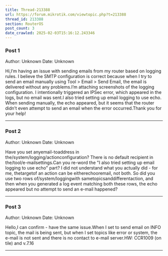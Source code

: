 ```yaml
---
title: Thread-213388
url: https://forum.mikrotik.com/viewtopic.php?t=213388
thread_id: 213388
section: RouterOS
post_count: 3
date_crawled: 2025-02-03T15:16:12.243346
---
```


### Post 1
Author: Unknown
Date: Unknown

Hi,I’m having an issue with sending emails from my router based on logging rules. I believe the SMTP configuration is correct because when I try to send an email manually using Tool > Email > Send Email, the email is delivered without any problems.I’m attaching screenshots of the logging configuration. I intentionally triggered an IPSec error, which appeared in the logs, but no email was sent.I also tried setting up email logging to use echo. When sending manually, the echo appeared, but it seems that the router didn’t even attempt to send an email when the error occurred.Thank you for your help!

---
### Post 2
Author: Unknown
Date: Unknown

Have you set anyemail-toaddress in the/system/logging/actionconfiguration? There is no default recipient in the/tool/e-mailsettings.Can you re-word the "I also tried setting up email logging to use echo" part? I did not understand what you actually did - for me, thetargetof an action can be eitherechooremail, not both. So did you use two rows of/system/loggingwith sametopicsanddifferentaction, and then when you generated a log event matching both these rows, the echo appeared but no attempt to send an e-mail happened?

---
### Post 3
Author: Unknown
Date: Unknown

Hello,I can confirm - have the same issue.When I set to send email on INFO topic, the mail is being sent, but when I set topics like error or system, the e-mail is not sent and there is no contact to e-mail server.HW: CCR1009 (on tile) and v.7.16

---
